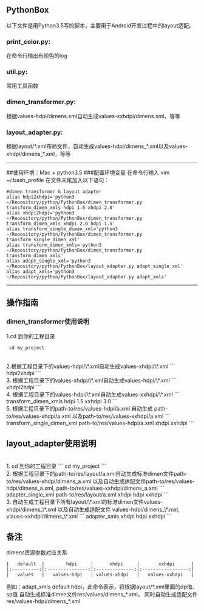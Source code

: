 PythonBox
---------
以下文件是用Python3.5写的脚本，主要用于Android开发过程中的layout适配。
### print_color.py:
在命令行输出有颜色的log

### util.py:       
常用工具函数

### dimen_transformer.py:
根据values-hdpi/dimens.xml自动生成values-xxhdpi/dimens.xml，等等

### layout_adapter.py:
根据layout/\*.xml布局文件，自动生成values-hdpi/dimens_\*.xml以及values-xhdpi/dimens_\*.xml，等等

***
##使用环境：Mac + python3.5
###配置环境变量
在命令行输入 vim ~/.bash_profile
在文件末尾加入以下语句：
```
#dimen transformer & layout adapter
alias hdpi2xhdpi='python3 ~/Repository/python/PythonBox/dimen_transformer.py transform_dimen_xmls hdpi 1.5 xhdpi 2.0'
alias xhdpi2hdpi='python3 ~/Repository/python/PythonBox/dimen_transformer.py transform_dimen_xmls xhdpi 2.0 hdpi 1.5'
alias transform_single_dimen_xml='python3 ~/Repository/python/PythonBox/dimen_transformer.py transform_single_dimen_xml'
alias transform_dimen_xmls='python3 ~/Repository/python/PythonBox/dimen_transformer.py transform_dimen_xmls'
alias adapt_single_xml='python3 ~/Repository/python/PythonBox/layout_adapter.py adapt_single_xml'
alias adapt_xmls='python3 ~/Repository/python/PythonBox/layout_adapter.py adapt_xmls'
```

***
## 操作指南
### dimen_transformer使用说明
1.cd 到你的工程目录
```
 cd my_project
```
<br>
2.根据工程目录下的values-hdpi/\*.xml自动生成values-xhdpi/\*.xml
```
 hdpi2xhdpi
```
<br>
3. 根据工程目录下的values-xhdpi/\*.xml自动生成values-hdpi/\*.xml
```
 xhdpi2hdpi
```
<br>
4. 根据工程目录下的values-hdpi/\*.xml自动生成values-xxhdpi/\*.xml
```
 transform_dimen_xmls hdpi 1.5 xxhdpi 3.0
```
<br>
5. 根据工程目录下的path-to/res/values-hdpi/a.xml
   自动生成 path-to/res/values-xhdpi/a.xml 以及path-to/res/values-xxhdpi/a.xml
```
 transform_single_dimen_xml path-to/res/values-hdpi/a.xml xhdpi xxhdpi
```
 
## layout_adapter使用说明
<br>
1. cd 到你的工程目录
```
 cd my_project
```
<br>
2. 根据工程目录下的path-to/res/layout/a.xml自动生成标准dimen文件path-to/res/values-xhdpi/dimens_a.xml
 以及自动生成适配文件path-to/res/values-hdpi/dimens_a.xml, path-to/res/values-xxhdpi/dimens_a.xml
```
 adapter_single_xml path-to/res/layout/a.xml xhdpi hdpi xxhdpi
```
<br>
3. 自动生成工程目录下所有layout/\*.xml的标准dimen文件values-xhdpi/dimens_\*.xml
 以及自动生成适配文件 values-hdpi/dimens_\*.mxl, vlaues-xxhdpi/dimens_\*.xml
```
 adapter_xmls xhdpi hdpi xxhdpi 
```

## 备注
dimens资源参数对应关系

    |   default  |        hdpi     |      xhdpi     |       xxhdpi      |
    |:----------:|:---------------:|:--------------:|:-----------------:|
    |   values   |   values-hdpi   | values-xhdpi   |   values-xxhdpi   |
    
例如：adapt_xmls default hdpi，此命令表示，将根据layout/\*.xml里面的dp值、sp值
 自动生成标准dimen文件res/values/dimens_\*.xml，
 同时自动生成适配文件res/values-hdpi/dimens_\*.xml
 
 
